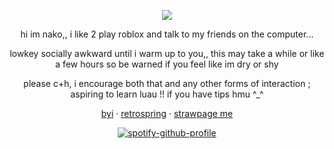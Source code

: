 <div align="center">
  
![](https://komarev.com/ghpvc/?username=CaravanOfThieves&color=yellow&label=dinner_is_served!)

</div>

<div align="center">
  
hi im nako,, i like 2 play roblox and talk to my friends on the computer...

</div>
<div align="center">
  
lowkey socially awkward until i warm up to you,, this may take a while or like a few hours so be warned if you feel like im dry or shy

</div>
<div align="center">
  
please c+h, i encourage both that and any other forms of interaction ; aspiring to learn luau !! if you have tips hmu ^_^

</div>
<div align="center">
  
[byi](https://rentry.co/dollicore) · [retrospring](https://retrospring.net/@anthropicdesire) · [strawpage me](https://akoswonderland.straw.page)
</div>
<div align="center">

[![spotify-github-profile](https://spotify-github-profile.kittinanx.com/api/view?uid=31xu3wwd6hv7usmrqh2dnoppcqbq&cover_image=true&theme=natemoo-re&show_offline=true&background_color=3e1919&interchange=false&bar_color=4e93b1&bar_color_cover=true)](https://github.com/kittinan/spotify-github-profile)

</div>

